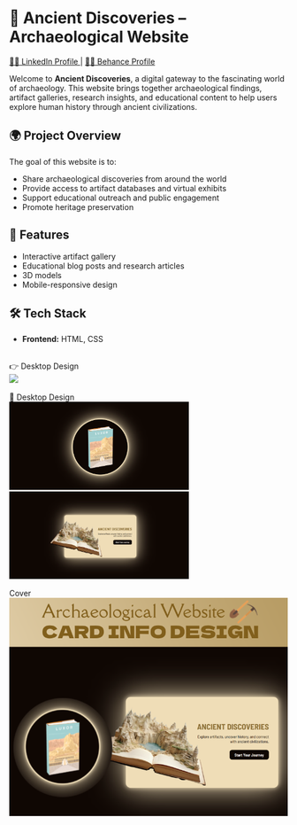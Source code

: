 # 🏺 Ancient Discoveries – Archaeological Website

<a href="https://www.linkedin.com/in/dharmendraverma95/" target="_blank">🧑‍💻 LinkedIn Profile </a> | <a href="https://www.behance.net/dhirukumar" target="_blank">🧑‍💻 Behance Profile </a>

Welcome to **Ancient Discoveries**, a digital gateway to the fascinating world of archaeology. This website brings together archaeological findings, artifact galleries, research insights, and educational content to help users explore human history through ancient civilizations.

## 🌍 Project Overview

The goal of this website is to:
- Share archaeological discoveries from around the world
- Provide access to artifact databases and virtual exhibits
- Support educational outreach and public engagement
- Promote heritage preservation

## 📁 Features

- Interactive artifact gallery
- Educational blog posts and research articles
- 3D models
- Mobile-responsive design

## 🛠 Tech Stack

- **Frontend:** HTML, CSS

<br>
<span>👉 Desktop Design</span><br/>
<a href="https://www.behance.net/gallery/226623773/Ancient-Discoveries-Archaeological-Website" target="_blank" >
<img src="./img/infoCard.gif" width="575px"/>
</a>

<span>📸 Desktop Design</span><br/>
<a href="https://www.behance.net/gallery/226623773/Ancient-Discoveries-Archaeological-Website" target="_blank" >
<img src="./img/infoCard.png" width="325px"/>
<img src="./img/infoCardHover.png" width="325px"/>
</a>

<span>Cover</span><br/>
<a href="https://www.behance.net/gallery/226623773/Ancient-Discoveries-Archaeological-Website" target="_blank" >
<img src="./img/cover.png" width="575px"/>
</a>
